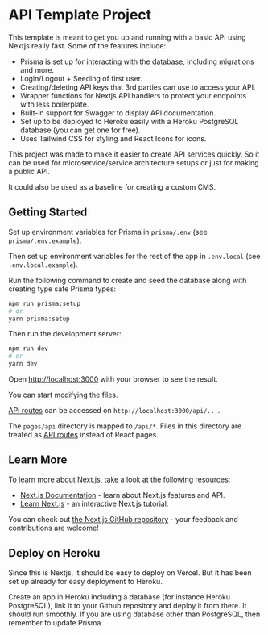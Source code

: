 # API Template Project

This template is meant to get you up and running with a basic API using Nextjs really fast.
Some of the features include:

- Prisma is set up for interacting with the database, including migrations and more.
- Login/Logout + Seeding of first user.
- Creating/deleting API keys that 3rd parties can use to access your API.
- Wrapper functions for Nextjs API handlers to protect your endpoints with less boilerplate.
- Built-in support for Swagger to display API documentation.
- Set up to be deployed to Heroku easily with a Heroku PostgreSQL database (you can get one for free).
- Uses Tailwind CSS for styling and React Icons for icons.

This project was made to make it easier to create API services quickly.
So it can be used for microservice/service architecture setups or just for making a public API.

It could also be used as a baseline for creating a custom CMS.

## Getting Started

Set up environment variables for Prisma in `prisma/.env` (see `prisma/.env.example`).

Then set up environment variables for the rest of the app in `.env.local` (see `.env.local.example`).

Run the following command to create and seed the database along with creating type safe Prisma types:

```bash
npm run prisma:setup
# or
yarn prisma:setup
```

Then run the development server:

```bash
npm run dev
# or
yarn dev
```

Open [http://localhost:3000](http://localhost:3000) with your browser to see the result.

You can start modifying the files.

[API routes](https://nextjs.org/docs/api-routes/introduction) can be accessed on `http://localhost:3000/api/...`.

The `pages/api` directory is mapped to `/api/*`. Files in this directory are treated as [API routes](https://nextjs.org/docs/api-routes/introduction) instead of React pages.

## Learn More

To learn more about Next.js, take a look at the following resources:

- [Next.js Documentation](https://nextjs.org/docs) - learn about Next.js features and API.
- [Learn Next.js](https://nextjs.org/learn) - an interactive Next.js tutorial.

You can check out [the Next.js GitHub repository](https://github.com/vercel/next.js/) - your feedback and contributions are welcome!

## Deploy on Heroku

Since this is Nextjs, it should be easy to deploy on Vercel.
But it has been set up already for easy deployment to Heroku.

Create an app in Heroku including a database (for instance Heroku PostgreSQL), link it to your Github repository and deploy it from there. It should run smoothly.
If you are using database other than PostgreSQL, then remember to update Prisma.
